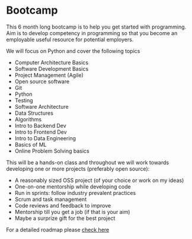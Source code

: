 # Bootcamp

This 6 month long bootcamp is to help you get started with programming. Aim is to develop competency in programming so that you become an employable useful resource for potential employers.

We will focus on Python and cover the following topics

- Computer Architecture Basics
- Software Development Basics
- Project Management (Agile)
- Open source software
- Git
- Python
- Testing
- Software Architecture
- Data Structures
- Algorithms
- Intro to Backend Dev
- Intro to Frontend Dev
- Intro to Data Engineering
- Basics of ML
- Online Problem Solving basics

This will be a hands-on class and throughout we will work towards developing one or more projects (preferably open source):

- A reasonably sized OSS project (of your choice or work on my ideas)
- One-on-one mentorship while developing code
- Run in sprints: follow industry prevalent practices
- Scrum and task management
- Code reviews and feedback to improve
- Mentorship till you get a job (if that is your aim)
- Maybe a surprize gift for the best project

For a detailed roadmap please [check here](roadmap.md)